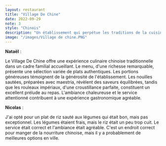 ```yaml
---
layout: restaurant
title: "Village De Chine"
date: 2022-09-29
note: 3
style: "Chinois"
description: "Un établissement qui perpétue les traditions de la cuisine chinoise authentique. Une carte variée et généreuse qui saura satisfaire les amateurs de saveurs asiatiques dans une ambiance familiale chaleureuse."
image: "/images/Village de chine.PNG"
---
```


**Nataël** :

Le Village De Chine offre une expérience culinaire chinoise traditionnelle dans un cadre familial accueillant. Le menu, d'une richesse remarquable, présente une sélection variée de plats authentiques. Les portions généreuses témoignent de la générosité de l'établissement. Les nouilles sautées, préparées avec maestria, révèlent des saveurs équilibrées, tandis que les rouleaux impériaux, d'une croustillance parfaite, constituent un excellent prélude au repas. L'ambiance chaleureuse et le service attentionné contribuent à une expérience gastronomique agréable.

**Nicolas** :

J'ai opté pour un plat de riz sauté aux légumes qui était bon, mais pas exceptionnel. Les légumes étaient frais, mais le riz était un peu trop cuit. Le service était correct et l'ambiance était agréable. C'est un endroit correct pour manger de la nourriture chinoise, mais il y a probablement de meilleures options en ville. 